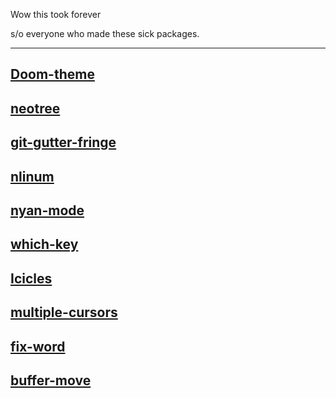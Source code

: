 Wow this took forever

s/o everyone who made these sick packages.
***
[Doom-theme](https://github.com/hlissner/emacs-doom-theme)
---
[neotree](https://github.com/jaypei/emacs-neotree)
---
[git-gutter-fringe](https://github.com/syohex/emacs-git-gutter-fringe)
---
[nlinum](https://elpa.gnu.org/packages/nlinum.html)
---
[nyan-mode](https://github.com/TeMPOraL/nyan-mode)
---
[which-key](https://github.com/justbur/emacs-which-key)
---
[Icicles](https://www.emacswiki.org/emacs/Icicles)
---
[multiple-cursors](https://github.com/magnars/multiple-cursors.el)
---
[fix-word](https://github.com/mrkkrp/fix-word)
---
[buffer-move](https://github.com/lukhas/buffer-move)
---
